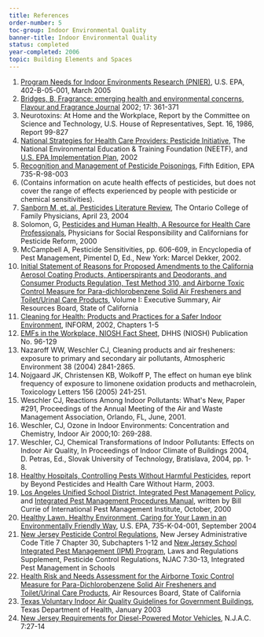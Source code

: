 ```yaml
---
title: References
order-number: 5
toc-group: Indoor Environmental Quality
banner-title: Indoor Environmental Quality
status: completed
year-completed: 2006
topic: Building Elements and Spaces
---
```


1.  [Program Needs for Indoor Environments Research (PNIER)](http://www.epa.gov/iaq/pdfs/pnier.pdf), U.S. EPA, 402-B-05-001, March 2005
2.  [Bridges, B, Fragrance: emerging health and environmental concerns, Flavour and Fragrance Journal](http://www3.interscience.wiley.com/cgi-bin/fulltext/93514043/PDFSTART) 2002; 17: 361-371
3.  Neurotoxins: At Home and the Workplace, Report by the Committee on Science and Technology, U.S. House of Representatives, Sept. 16, 1986, Report 99-827
4.  [National Strategies for Health Care Providers: Pesticide Initiative](http://www.neefusa.org/health/pesticides/), The National Environmental Education & Training Foundation (NEETF), and [U.S. EPA Implementation Plan](http://www.epa.gov/pesticides/safety/healthcare/healthcare.htm), 2002
5.  [Recognition and Management of Pesticide Poisonings](http://www.epa.gov/pesticides/safety/healthcare/handbook/handbook.htm), Fifth Edition, EPA 735-R-98-003
6.  (Contains information on acute health effects of pesticides, but does not cover the range of effects experienced by people with pesticide or chemical sensitivities).
7.  [Sanborn M, et. al, Pesticides Literature Review](http://www.ocfp.on.ca/docs/pesticides-paper/pesticides-paper.pdf), The Ontario College of Family Physicians, April 23, 2004
8.  Solomon, G, [Pesticides and Human Health, A Resource for Health Care Professionals](http://www.psr-la.org/files/pesticides_and_human_health.pdf), Physicians for Social Responsibility and Californians for Pesticide Reform, 2000
9.  McCampbell A, Pesticide Sensitivities, pp. 606-609, in Encyclopedia of Pest Management, Pimentel D, Ed., New York: Marcel Dekker, 2002.
10. [Initial Statement of Reasons for Proposed Amendments to the California Aerosol Coating Products, Antiperspirants and Deodorants, and Consumer Products Regulation, Test Method 310, and Airborne Toxic Control Measure for Para-dichlorobenzene Solid Air Fresheners and Toilet/Urinal Care Products](http://www.arb.ca.gov/regact/conprod/execsum.pdf), Volume I: Executive Summary, Air Resources Board, State of California
11. [Cleaning for Health: Products and Practices for a Safer Indoor Environment](http://www.informinc.org/cleanforhealth.php), INFORM, 2002, Chapters 1-5
12. [EMFs in the Workplace, NIOSH Fact Sheet](http://www.cdc.gov/niosh/docs/96-129/), DHHS (NIOSH) Publication No. 96-129
13. Nazaroff WW, Weschler CJ, Cleaning products and air fresheners: exposure to primary and secondary air pollutants, Atmospheric Environment 38 (2004) 2841-2865.
14. Nojgaard JK, Christensen KB, Wolkoff P, The effect on human eye blink frequency of exposure to limonene oxidation products and methacrolein, Toxicology Letters 156 (2005) 241-251.
15. Weschler CJ, Reactions Among Indoor Pollutants: What's New, Paper #291, Proceedings of the Annual Meeting of the Air and Waste Management Association, Orlando, FL, June, 2001.
16. Weschler, CJ, Ozone in Indoor Environments: Concentration and Chemistry, Indoor Air 2000;10: 269-288.
17. Weschler, CJ, Chemical Transformations of Indoor Pollutants: Effects on Indoor Air Quality, In Proceedings of Indoor Climate of Buildings 2004, D. Petras, Ed., Slovak University of Technology, Bratislava, 2004, pp. 1-8.
18. [Healthy Hospitals, Controlling Pests Without Harmful Pesticides](http://www.noharm.org/lib/downloads/cleaners/Control_Pests_wo_Pesticides.pdf), report by Beyond Pesticides and Health Care Without Harm, 2003.
19. [Los Angeles Unified School District, Integrated Pest Management Policy](http://www.laschools.org/employee/mo/ipm/docs/ipmpolicyretype.pdf), and [Integrated Pest Management Procedures Manual](http://www.laschools.org/employee/mo/ipm/docs/ipm-procedures-manual.pdf), written by Bill Currie of International Pest Management Institute, October, 2000
20. [Healthy Lawn, Healthy Environment, Caring for Your Lawn in an Environmentally Friendly Way](http://www.epa.gov/oppfead1/Publications/lawncare.pdf), U.S. EPA, 735-K-04-001, September 2004
21. [New Jersey Pesticide Control Regulations](http://www.nj.gov/dep/enforcement/pcp/pcp-regs.htm), New Jersey Administrative Code Title 7 Chapter 30, Subchapters 1-12 and [New Jersey School Integrated Pest Management (IPM) Program](http://www.nj.gov/dep/enforcement/pcp/ipm-laws2.htm), Laws and Regulations Supplement, Pesticide Control Regulations, NJAC 7:30-13, Integrated Pest Management in Schools
22. [Health Risk and Needs Assessment for the Airborne Toxic Control Measure for Para-Dichlorobenzene Solid Air Fresheners and Toilet/Urinal Care Products](http://www.arb.ca.gov/regact/conprod/ch7.pdf), Air Resources Board, State of California
23. [Texas Voluntary Indoor Air Quality Guidelines for Government Buildings](http://www.dshs.state.tx.us/iaq/SchoolsGuide.shtm), Texas Department of Health, January 2003
24. [New Jersey Requirements for Diesel-Powered Motor Vehicles](http://www.state.nj.us/dep/aqm/sub14v2001-10-01.htm), N.J.A.C. 7:27-14
